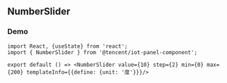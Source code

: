 ## NumberSlider

### Demo

```tsx
import React, {useState} from 'react';
import { NumberSlider } from '@tencent/iot-panel-component';

export default () => <NumberSlider value={10} step={2} min={0} max={200} templateInfo={{define: {unit: '度'}}}/>
```

<API />
